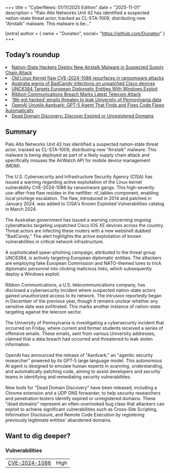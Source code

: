 +++
  title = "CyberNews: 01/11/2025 Edition"
  date = "2025-11-01"
  description = "Palo Alto Networks Unit 42 has identified a suspected nation-state threat actor, tracked as CL-STA-1009, distributing new "Airstalk" malware. This malware is be..."

  [extra]
  author = { name = "Dunateo", social= "https://github.com/Dunateo" }
  +++
<html><body>
<h2>Today’s roundup</h2>
<li><a href='https://thehackernews.com/2025/10/nation-state-hackers-deploy-new.html'>Nation-State Hackers Deploy New Airstalk Malware in Suspected Supply Chain Attack</a></li>
<li><a href='https://securityaffairs.com/184076/security/old-linux-kernel-flaw-cve-2024-1086-resurfaces-in-ransomware-attacks.html'>Old Linux Kernel flaw CVE-2024-1086 resurfaces in ransomware attacks</a></li>
<li><a href='https://www.bleepingcomputer.com/news/security/australia-warns-of-badcandy-infections-on-unpatched-cisco-devices/'>Australia warns of BadCandy infections on unpatched Cisco devices</a></li>
<li><a href='https://www.darkreading.com/cyberattacks-data-breaches/unc6384-european-diplomat-windows'>UNC6384 Targets European Diplomatic Entities With Windows Exploit</a></li>
<li><a href='https://www.darkreading.com/cyberattacks-data-breaches/ribbon-communications-breach-latest-telecom-attack'>Ribbon Communications Breach Marks Latest Telecom Attack</a></li>
<li><a href='https://www.bleepingcomputer.com/news/security/offensive-we-got-hacked-emails-sent-in-penn-security-incident/'>‘We got hacked’ emails threaten to leak University of Pennsylvania data</a></li>
<li><a href='https://thehackernews.com/2025/10/openai-unveils-aardvark-gpt-5-agent.html'>OpenAI Unveils Aardvark: GPT-5 Agent That Finds and Fixes Code Flaws Automatically</a></li>
<li><a href='https://security.lauritz-holtmann.de/tools/dead-domain-discovery/'>Dead Domain Discovery: Discover Expired or Unregistered Domains</a></li>
<h2>Summary</h2>
<p>Palo Alto Networks Unit 42 has identified a suspected nation-state threat actor, tracked as CL-STA-1009, distributing new "Airstalk" malware. This malware is being deployed as part of a likely supply chain attack and specifically misuses the AirWatch API for mobile device management (MDM). <br><br>The U.S. Cybersecurity and Infrastructure Security Agency (CISA) has issued a warning regarding active exploitation of the Linux kernel vulnerability CVE-2024-1086 by ransomware gangs. This high-severity use-after-free flaw resides in the netfilter: nf_tables component, enabling local privilege escalation. The flaw, introduced in 2014 and patched in January 2024, was added to CISA's Known Exploited Vulnerabilities catalog in March 2024.<br><br>The Australian government has issued a warning concerning ongoing cyberattacks targeting unpatched Cisco IOS XE devices across the country. Threat actors are infecting these routers with a new webshell dubbed "BadCandy." The alert highlights the active exploitation of known vulnerabilities in critical network infrastructure.<br><br>A sophisticated spear-phishing campaign, attributed to the threat group UNC6384, is actively targeting European diplomatic entities. The attackers are employing fake European Commission and NATO-themed lures to trick diplomatic personnel into clicking malicious links, which subsequently deploy a Windows exploit.<br><br>Ribbon Communications, a U.S. telecommunications company, has disclosed a cybersecurity incident where suspected nation-state actors gained unauthorized access to its network. The intrusion reportedly began in December of the previous year, though it remains unclear whether any sensitive data was exfiltrated. This marks another instance of nation-state targeting against the telecom sector.<br><br>The University of Pennsylvania is investigating a cybersecurity incident that occurred on Friday, where current and former students received a series of offensive emails. These emails, sent from various University addresses, claimed that a data breach had occurred and threatened to leak stolen information.<br><br>OpenAI has announced the release of "Aardvark," an "agentic security researcher" powered by its GPT-5 large language model. This autonomous AI agent is designed to emulate human experts in scanning, understanding, and automatically patching code, aiming to assist developers and security teams in identifying and remediating security vulnerabilities.<br><br>New tools for "Dead Domain Discovery" have been released, including a Chrome extension and a UDP DNS forwarder, to help security researchers and penetration testers identify expired or unregistered domains. These "dead domains" represent an often-overlooked bug class that attackers can exploit to achieve significant vulnerabilities such as Cross-Site Scripting, Information Disclosure, and Remote Code Execution by registering previously legitimate entities' abandoned domains.</p>
<h2>Want to dig deeper?</h2>
<h3>Vulnerabilities</h3>
<table><tbody><tr> <td><a href='https://vulnerability.circl.lu/vuln/CVE-2024-1086'>CVE-2024-1086</a></td>  <td data-severity='High'>High</td> </tr>
</tbody></table></body></html>
